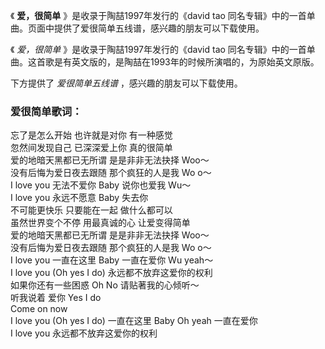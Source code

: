 

《 **爱，很简单** 》是收录于陶喆1997年发行的《david tao 同名专辑》中的一首单曲。页面中提供了爱很简单五线谱，感兴趣的朋友可以下载使用。

《 _爱，很简单_ 》是收录于陶喆1997年发行的《david tao
同名专辑》中的一首单曲。这首歌是有英文版的，是陶喆在1993年的时候所演唱的，为原始英文原版。

下方提供了 _爱很简单五线谱_ ，感兴趣的朋友可以下载使用。

### 爱很简单歌词：

忘了是怎么开始 也许就是对你 有一种感觉  
忽然间发现自己 已深深爱上你 真的很简单  
爱的地暗天黑都已无所谓 是是非非无法抉择 Woo～  
没有后悔为爱日夜去跟随 那个疯狂的人是我 Wo o～  
I love you 无法不爱你 Baby 说你也爱我 Wu～  
I love you 永远不愿意 Baby 失去你  
不可能更快乐 只要能在一起 做什么都可以  
虽然世界变个不停 用最真诚的心 让爱变得简单  
爱的地暗天黑都已无所谓 是是非非无法抉择 Woo～  
没有后悔为爱日夜去跟随 那个疯狂的人是我 Wo o～  
I love you 一直在这里 Baby 一直在爱你 Wu yeah～  
I love you (Oh yes I do) 永远都不放弃这爱你的权利  
如果你还有一些困惑 Oh No 请贴著我的心倾听～  
听我说着 爱你 Yes I do  
Come on now  
I love you (Oh yes I do) 一直在这里 Baby Oh yeah 一直在爱你  
I love you 永远都不放弃这爱你的权利

